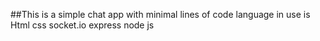 ##This is a simple chat app with minimal lines of code
language in use is Html css socket.io express node js